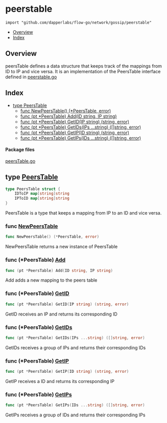 # peerstable
`import "github.com/dapperlabs/flow-go/network/gossip/peerstable"`

* [Overview](#pkg-overview)
* [Index](#pkg-index)

## <a name="pkg-overview">Overview</a>
peersTable defines a data structure that keeps track of the mappings from ID to IP and vice versa. It is an implementation of the PeersTable interface defined in [peerstable.go](https://github.com/dapperlabs/flow-go/blob/Gossip_Team-Yahya/Development/network/gossip/peerstable.go)


## <a name="pkg-index">Index</a>
* [type PeersTable](#PeersTable)
  * [func NewPeersTable() (*PeersTable, error)](#NewPeersTable)
  * [func (pt *PeersTable) Add(ID string, IP string)](#PeersTable.Add)
  * [func (pt *PeersTable) GetID(IP string) (string, error)](#PeersTable.GetID)
  * [func (pt *PeersTable) GetIDs(IPs ...string) ([]string, error)](#PeersTable.GetIDs)
  * [func (pt *PeersTable) GetIP(ID string) (string, error)](#PeersTable.GetIP)
  * [func (pt *PeersTable) GetIPs(IDs ...string) ([]string, error)](#PeersTable.GetIPs)


#### <a name="pkg-files">Package files</a>
[peersTable.go](https://github.com/dapperlabs/flow-go/tree/master/network/gossip/peerstable/peersTable.go)






## <a name="PeersTable">type</a> [PeersTable](https://github.com/dapperlabs/flow-go/tree/master/network/gossip/peerstable/peersTable.go?s=163:241#L11)
``` go
type PeersTable struct {
    IDToIP map[string]string
    IPToID map[string]string
}

```
PeersTable is a type that keeps a mapping from IP to an ID and vice versa.







### <a name="NewPeersTable">func</a> [NewPeersTable](https://github.com/dapperlabs/flow-go/tree/master/network/gossip/peerstable/peersTable.go?s=297:338#L17)
``` go
func NewPeersTable() (*PeersTable, error)
```
NewPeersTable returns a new instance of PeersTable





### <a name="PeersTable.Add">func</a> (\*PeersTable) [Add](https://github.com/dapperlabs/flow-go/tree/master/network/gossip/peerstable/peersTable.go?s=488:535#L25)
``` go
func (pt *PeersTable) Add(ID string, IP string)
```
Add adds a new mapping to the peers table




### <a name="PeersTable.GetID">func</a> (\*PeersTable) [GetID](https://github.com/dapperlabs/flow-go/tree/master/network/gossip/peerstable/peersTable.go?s=638:692#L31)
``` go
func (pt *PeersTable) GetID(IP string) (string, error)
```
GetID receives an IP and returns its corresponding ID




### <a name="PeersTable.GetIDs">func</a> (\*PeersTable) [GetIDs](https://github.com/dapperlabs/flow-go/tree/master/network/gossip/peerstable/peersTable.go?s=1478:1539#L68)
``` go
func (pt *PeersTable) GetIDs(IPs ...string) ([]string, error)
```
GetIDs receives a group of IPs and returns their corresponding IDs




### <a name="PeersTable.GetIP">func</a> (\*PeersTable) [GetIP](https://github.com/dapperlabs/flow-go/tree/master/network/gossip/peerstable/peersTable.go?s=881:935#L41)
``` go
func (pt *PeersTable) GetIP(ID string) (string, error)
```
GetIP receives a ID and returns its corresponding IP




### <a name="PeersTable.GetIPs">func</a> (\*PeersTable) [GetIPs](https://github.com/dapperlabs/flow-go/tree/master/network/gossip/peerstable/peersTable.go?s=1139:1200#L52)
``` go
func (pt *PeersTable) GetIPs(IDs ...string) ([]string, error)
```
GetIPs receives a group of IDs and returns their corresponding IPs

